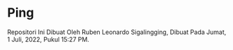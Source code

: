 # Ping
Repositori Ini Dibuat Oleh Ruben Leonardo Sigalingging, Dibuat Pada Jumat, 1 Juli, 2022, Pukul 15:27 PM.
